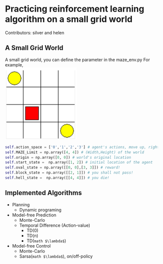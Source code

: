 # Practicing reinforcement learning algorithm on a small grid world
Contributors: silver and helen

## A Small Grid World 
A small grid world, you can define the parameter in the maze_env.py
For example, <br />
![alt text](https://github.com/chihfanhsu/RL_practice/blob/master/README_fig/world_example.png)<br />
```python
self.action_space = ['0','1','2','3'] # agent's actions, move up, right, down, and left
self.MAZE_Limit = np.array([4, 4]) # (Width,Height) of the world
self.origin = np.array([0, 0]) # world's original location
self.start_state =  np.array([1, 2]) # initial location of the agent
self.oval_state = np.array([[0, 0],[3, 3]]) # reward!
self.block_state = np.array([[2, 1]]) # you shall not pass!
self.hell_state =  np.array([[4, 4]]) # you die!
```
## Implemented Algorithms
* Planning
  * Dynamic programing
* Model-free Prediction
  * Monte-Carlo
  * Temporal Difference (Action-value)
    * TD(0)
    * TD(n)
    * TD(```math $\lambda$```)
* Model-free Control
  * Monte-Carlo
  * Sarsa(```math $\lambda$```), on/off-policy
